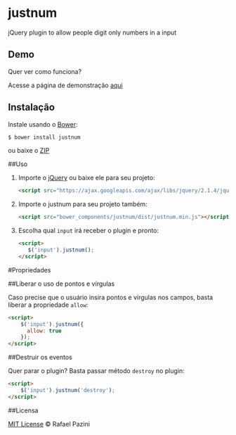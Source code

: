 # justnum
jQuery plugin to allow people digit only numbers in a input

## Demo
Quer ver como funciona? 

Acesse a página de demonstração [aqui](http://rflpazini.github.io/justnum)

## Instalação

Instale usando o [Bower](http://bower.io/):

```sh
$ bower install justnum
```

ou baixe o [ZIP](https://github.com/rflpazini/justnum/archive/master.zip)

##Uso

1. Importe o [jQuery](https://jquery.com) ou baixe ele para seu projeto:

    ```html
    <script src="https://ajax.googleapis.com/ajax/libs/jquery/2.1.4/jquery.min.js"></script>
    ```

2. Importe o justnum para seu projeto também:
    
    ```html
    <script src="bower_components/justnum/dist/justnum.min.js"></script>
    ```
3. Escolha qual `input` irá receber o plugin e pronto:

   ```html
   <script>
      $('input').justnum();
   </script>  
   ```
  
#Propriedades

##Liberar o uso de pontos e vírgulas

Caso precise que o usuário insira pontos e vírgulas nos campos, basta liberar a propriedade `allow`:

```html
<script>
    $('input').justnum({
      allow: true
    });
</script>  
````

##Destruir os eventos

Quer parar o plugin? Basta passar método `destroy` no plugin:

```html
<script>
    $('input').justnum('destroy');
</script>  
```

##Licensa

[MIT License](http://rflpazini.mit-license.org/) © Rafael Pazini
